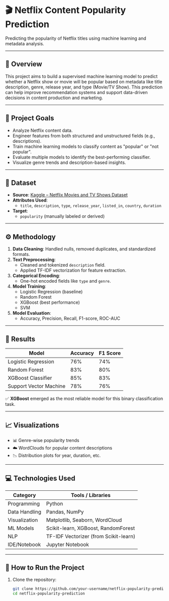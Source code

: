 # 🎬 Netflix Content Popularity Prediction

Predicting the popularity of Netflix titles using machine learning and metadata analysis.

---

## 📌 Overview

This project aims to build a supervised machine learning model to predict whether a Netflix show or movie will be popular based on metadata like title description, genre, release year, and type (Movie/TV Show). This prediction can help improve recommendation systems and support data-driven decisions in content production and marketing.

---

## 🚀 Project Goals

- Analyze Netflix content data.
- Engineer features from both structured and unstructured fields (e.g., descriptions).
- Train machine learning models to classify content as "popular" or "not popular".
- Evaluate multiple models to identify the best-performing classifier.
- Visualize genre trends and description-based insights.

---

## 📂 Dataset

- **Source**: [Kaggle – Netflix Movies and TV Shows Dataset](https://www.kaggle.com/datasets/shivamb/netflix-shows)
- **Attributes Used**:
  - `title`, `description`, `type`, `release_year`, `listed_in`, `country`, `duration`
- **Target**:
  - `popularity` (manually labeled or derived)

---

## ⚙️ Methodology

1. **Data Cleaning**: Handled nulls, removed duplicates, and standardized formats.
2. **Text Preprocessing**:
   - Cleaned and tokenized `description` field.
   - Applied TF-IDF vectorization for feature extraction.
3. **Categorical Encoding**:
   - One-hot encoded fields like `type` and `genre`.
4. **Model Training**:
   - Logistic Regression (baseline)
   - Random Forest
   - XGBoost (best performance)
   - SVM
5. **Model Evaluation**:
   - Accuracy, Precision, Recall, F1-score, ROC-AUC

---

## 🧪 Results

| Model                 | Accuracy | F1 Score |
|-----------------------|----------|----------|
| Logistic Regression   | 76%      | 74%      |
| Random Forest         | 83%      | 80%      |
| XGBoost Classifier    | 85%      | 83%      |
| Support Vector Machine| 78%      | 76%      |

✅ **XGBoost** emerged as the most reliable model for this binary classification task.

---

## 📈 Visualizations

- 📊 Genre-wise popularity trends
- ☁️ WordClouds for popular content descriptions
- 📉 Distribution plots for year, duration, etc.

---

## 💻 Technologies Used

| Category        | Tools / Libraries                          |
|-----------------|---------------------------------------------|
| Programming     | Python                                      |
| Data Handling   | Pandas, NumPy                               |
| Visualization   | Matplotlib, Seaborn, WordCloud              |
| ML Models       | Scikit-learn, XGBoost, RandomForest         |
| NLP             | TF-IDF Vectorizer (from Scikit-learn)       |
| IDE/Notebook    | Jupyter Notebook                            |

---

## 🏁 How to Run the Project

1. Clone the repository:
   ```bash
   git clone https://github.com/your-username/netflix-popularity-prediction.git
   cd netflix-popularity-prediction
